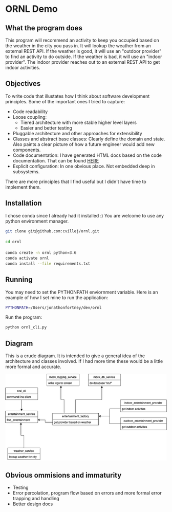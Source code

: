 # ORNL Demo

## What the program does
This program will recommend an activity to keep you occupied based on the weather in the city you pass in.  It will lookup the weather from an external REST API.  If the weather is good, it will use an "outdoor provider" to find an activity to do outside.  If the weather is bad, it will use an "indoor provider".  The indoor provider reaches out to an external REST API to get indoor activities.

## Objectives
To write code that illustates how I think about software development principles.  Some of the important ones I tried to capture:

* Code readability
* Loose coupling:
    * Tiered architecture with more stable higher level layers
    * Easier and better testing
* Pluggable architecture and other approaches for extensibility
* Classes and abstract base classes: Clearly define the domain and state.  Also paints a clear picture of how a future engineer would add new components.
* Code documentation: I have generated HTML docs based on the code documentation.  That can be found [HERE](./docs/build/html/index.html)
* Explicit configuration: In one obvious place.  Not embedded deep in subsystems.


There are more principles that I find useful but I didn't have time to implement them.

## Installation
I chose conda since I already had it installed :) You are welcome to use any python environment manager.
```bash
git clone git@github.com:cvillej/ornl.git

cd ornl

conda create -n ornl python=3.6
conda activate ornl
conda install --file requirements.txt
```

## Running
You may need to set the PYTHONPATH enviornment variable.  Here is an example of how I set mine to run the application:
```bash
PYTHONPATH=/Users/jonathonfortney/dev/ornl
```

Run the program:
```bash
python ornl_cli.py
```


## Diagram
This is a crude diagram.  It is intended to give a general idea of the architecture and classes involved.  If I had more time these would be a little more formal and accurate.

![image info](./docs/ornl-diagram.png)

## Obvious ommisions and immaturity
* Testing
* Error percolation, program flow based on errors and more formal error trapping and handling
* Better design docs


